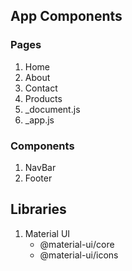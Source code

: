 ## App Components

### Pages
1. Home
2. About
3. Contact
4. Products
5. _document.js
6. _app.js


### Components
1. NavBar
2. Footer

## Libraries

1. Material UI
    - @material-ui/core
    - @material-ui/icons